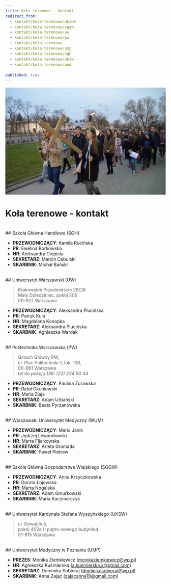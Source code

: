 ```yaml
---
title: Koła terenowe - kontakt
redirect_from: 
  - kontakt/kola-terenowe/ukswk
  - kontakt/kola-terenowe/sggw
  - kontakt/kola-terenowe/uw
  - kontakt/kola-terenowe/pw
  - kontakt/kola-terenowe
  - kontakt/kola-terenowe/ump
  - kontakt/kola-terenowe/sgh
  - kontakt/kola-terenowe/uksw
  - kontakt/kola-terenowe/wum

published: true
---
```



![Rekolekcje wielkopostne na SGGW 2017](/assets/kontakt/kola-terenowe/rekolekcje-sggw.jpg)

# Koła terenowe - kontakt

<br />
## Szkoła Główna Handlowa (SGH)

- **PRZEWODNICZĄCY**: Kamila Rucińska
- **PR**: Ewelina Borkowska
- **HR**: Aleksandra Ciepiela
- **SEKRETARZ**: Marcin Cebulski
- **SKARBNIK**: Michał Bański


<br />
## Uniwersytet Warszawski (UW)

> Krakowskie Przedmieście 26/28<br />
> Mały Dziedziniec, pokój 206<br />
> 00-927 Warszawa

- **PRZEWODNICZĄCY**: Aleksandra Plucińska
- **PR**: Patryk Kula 
- **HR**: Magdalena Konopka
- **SEKRETARZ**: Aleksandra Plucińska
- **SKARBNIK**: Agnieszka Wardak



<br />
## Politechnika Warszawska (PW)

> Gmach Główny PW, <br />
> ul. Plac Politechniki 1, lok. 136, <br />
> 00-661 Warszawa <br />
> *tel do pokoju 136: (22) 234 50 44*<br />

- **PRZEWODNICZĄCY**: Paulina Żurawska
- **PR**: Rafał Okuniewski 
- **HR**: Maria Ziaja
- **SEKRETARZ**: Adam Urbański
- **SKARBNIK**: Beata Pyrzanowska





<br />
## Warszawski Uniwersytet Medyczny (WUM)

- **PRZEWODNICZĄCY**: Maria Janik
- **PR**: Jędrzej Lewandowski
- **HR**: Marta Fijałkowska
- **SEKRETARZ**: Arleta Gromada
- **SKARBNIK**: Paweł Pietrow



<br />
## Szkoła Główna Gospodarstwa Wiejskiego (SGGW)

- **PRZEWODNICZĄCY**: Anna Krzyczkowska
- **PR**: Dorota Łojewska
- **HR**:  Marta Nogalska
- **SEKRETARZ**: Adam Gmurkowski
- **SKARBNIK**: Maria Kaczmarczyk


<br />
## Uniwersytet Kardynała Stefana Wyszyńskiego (UKSW)

> ul. Dewajtis 5, <br />
> pokój 402a (I piętro nowego budynku), <br />
> 01-815 Warszawa




<br />
## Uniwersytet Medyczny w Poznaniu (UMP)

- **PREZES**: Monika Ziemkiewicz (monikaziemkiewicz@wp.pl)
- **HR**: Agnieszka Kuśmierska (a.kusmierska.x@gmail.com)
- **SEKRETARZ**: Dominika Sobieraj (dominikasobieraj@wp.pl)
- **SKARBNIK**: Anna Zając (zajacanna19@gmail.com)